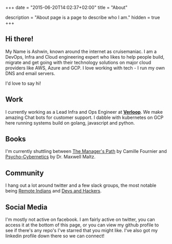 +++
date = "2015-06-20T14:02:37+02:00"
title = "About"

description = "About page is a page to describe who I am."
hidden = true
+++

## Hi there!

My Name is Ashwin, known around the internet as cruisemaniac. I am a DevOps, Infra and Cloud engineering expert who likes to help people build, migrate and get going with their technology solutions on major cloud providers like AWS, Azure and GCP. I love working with tech - I run my own DNS and email servers.

I'd love to say hi!

## Work

I currently working as a Lead Infra and Ops Engineer at **[Verloop](https://verloop.io)**. We make amazing Chat bots for customer support. I dabble with kubernetes on GCP here running systems build on golang, javascript and python.

## Books

I'm currently shuttling between [The Manager's Path](amazon.in/dp/B06XP3GJ7F/ref=dp-kindle-redirect?_encoding=UTF8&btkr=1) by Camille Fournier and [Psycho-Cybernetics](https://www.amazon.in/Psycho-Cybernetics-Updated-Expanded-Maxwell-Maltz-ebook/dp/B00SI02BW4/ref=sr_1_1) by Dr. Maxwell Maltz.

## Community

I hang out a lot around twitter and a few slack groups, the most notable being [Remote Indians](https://remoteindian.com/) and [Devs and Hackers](http://devup.in/).

## Social Media

I'm mostly not active on facebook. I am fairly active on twitter, you can access it at the bottom of this page, or you can view my github profile to see if there's any repo's I've starred that you might like. I've also got my linkedin profile down there so we can connect!